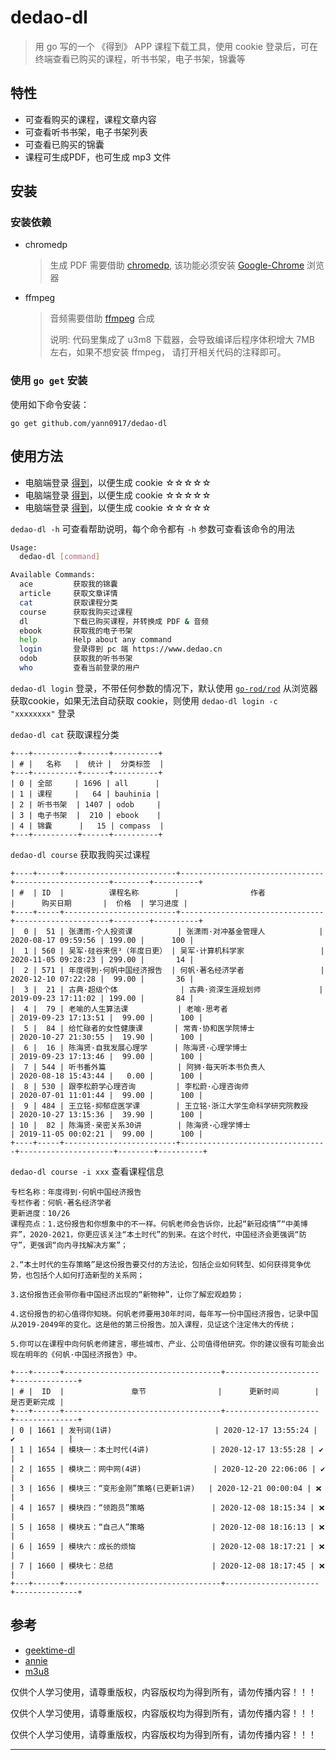 # dedao-dl

> 用 go 写的一个 《得到》 APP 课程下载工具，使用 cookie 登录后，可在终端查看已购买的课程，听书书架，电子书架，锦囊等

## 特性

* 可查看购买的课程，课程文章内容
* 可查看听书书架，电子书架列表
* 可查看已购买的锦囊
* 课程可生成PDF，也可生成 mp3 文件

## 安装

### 安装依赖

* chromedp
  > 生成 PDF 需要借助 [chromedp](https://github.com/chromedp/chromedp), 该功能必须安装 [Google-Chrome](https://www.google.cn/intl/zh-CN/chrome/) 浏览器
* ffmpeg
  > 音频需要借助 [ffmpeg](https://ffmpeg.org/) 合成
  >
  >说明: 代码里集成了 u3m8 下载器，会导致编译后程序体积增大 7MB 左右，如果不想安装 ffmpeg， 请打开相关代码的注释即可。

### 使用 `go get` 安装

使用如下命令安装：

`go get github.com/yann0917/dedao-dl`

## 使用方法

* 电脑端登录 [得到](https://www.dedao.cn)，以便生成 cookie ☆☆☆☆☆
* 电脑端登录 [得到](https://www.dedao.cn)，以便生成 cookie ☆☆☆☆☆
* 电脑端登录 [得到](https://www.dedao.cn)，以便生成 cookie ☆☆☆☆☆

`dedao-dl -h` 可查看帮助说明，每个命令都有 `-h` 参数可查看该命令的用法

```bash
Usage:
  dedao-dl [command]

Available Commands:
  ace         获取我的锦囊
  article     获取文章详情
  cat         获取课程分类
  course      获取我购买过课程
  dl          下载已购买课程，并转换成 PDF & 音频
  ebook       获取我的电子书架
  help        Help about any command
  login       登录得到 pc 端 https://www.dedao.cn
  odob        获取我的听书书架
  who         查看当前登录的用户
```

`dedao-dl login` 登录，不带任何参数的情况下，默认使用 [`go-rod/rod`](https://github.com/go-rod/rod) 从浏览器获取cookie，如果无法自动获取 cookie，则使用 `dedao-dl login -c "xxxxxxxx"` 登录

`dedao-dl cat` 获取课程分类

```text
+---+----------+------+----------+
| # |   名称   |  统计 |  分类标签  |
+---+----------+------+----------+
| 0 | 全部     | 1696 | all      |
| 1 | 课程     |   64 | bauhinia |
| 2 | 听书书架  | 1407 | odob     |
| 3 | 电子书架  |  210 | ebook    |
| 4 | 锦囊      |   15 | compass  |
+---+----------+------+----------+
```

`dedao-dl course` 获取我购买过课程

```text
+----+-----+-------------------------+--------------------------------+---------------------+--------+----------+
| #  | ID  |          课程名称        |                作者             |      购买日期       |  价格  | 学习进度 |
+----+-----+-------------------------+--------------------------------+---------------------+--------+----------+
|  0 |  51 | 张潇雨·个人投资课          | 张潇雨·对冲基金管理人            | 2020-08-17 09:59:56 | 199.00 |      100 |
|  1 | 560 | 吴军·硅谷来信³（年度日更） | 吴军·计算机科学家                 | 2020-11-05 09:28:23 | 299.00 |       14 |
|  2 | 571 | 年度得到·何帆中国经济报告  | 何帆·著名经济学者                 | 2020-12-10 07:22:28 |  99.00 |       36 |
|  3 |  21 | 古典·超级个体              | 古典·资深生涯规划师             | 2019-09-23 17:11:02 | 199.00 |       84 |
|  4 |  79 | 老喻的人生算法课           | 老喻·思考者                     | 2019-09-23 17:13:51 |  99.00 |      100 |
|  5 |  84 | 给忙碌者的女性健康课       | 常青·协和医学院博士               | 2020-10-27 21:30:55 |  19.90 |      100 |
|  6 |  16 | 陈海贤·自我发展心理学      | 陈海贤·心理学博士                 | 2019-09-23 17:13:46 |  99.00 |      100 |
|  7 | 544 | 听书番外篇                | 阿狮·每天听本书负责人             | 2020-08-18 15:43:44 |   0.00 |      100 |
|  8 | 530 | 跟李松蔚学心理咨询         | 李松蔚·心理咨询师                 | 2020-07-01 11:01:44 |  99.00 |      100 |
|  9 | 484 | 王立铭·抑郁症医学课        | 王立铭·浙江大学生命科学研究院教授    | 2020-10-27 13:15:36 |  39.90 |      100 |
| 10 |  82 | 陈海贤·亲密关系30讲        | 陈海贤·心理学博士                 | 2019-11-05 00:02:21 |  99.00 |      100 |
+----+-----+-------------------------+---------------------------------+---------------------+--------+----------+
```

`dedao-dl course -i xxx` 查看课程信息

```text
专栏名称：年度得到·何帆中国经济报告
专栏作者：何帆·著名经济学者
更新进度：10/26
课程亮点：1.这份报告和你想象中的不一样。何帆老师会告诉你，比起“新冠疫情”“中美博弈”，2020-2021，你更应该关注“本土时代”的到来。在这个时代，中国经济会更强调“防守”，更强调“向内寻找解决方案”；

2.“本土时代的生存策略”是这份报告要交付的方法论，包括企业如何转型、如何获得竞争优势，也包括个人如何打造新型的关系网；

3.这份报告还会带你看中国经济出现的“新物种”，让你了解宏观趋势；

4.这份报告的初心值得你知晓。何帆老师要用30年时间，每年写一份中国经济报告，记录中国从2019-2049年的变化。这是他的第三份报告。加入课程，见证这个注定伟大的传统；

5.你可以在课程中向何帆老师建言，哪些城市、产业、公司值得他研究。你的建议很有可能会出现在明年的《何帆·中国经济报告》中。

+---+------+-----------------------------------+---------------------+--------------+
| # |  ID  |               章节                |      更新时间        | 是否更新完成 |
+---+------+-----------------------------------+---------------------+--------------+
| 0 | 1661 | 发刊词(1讲)                       | 2020-12-17 13:55:24 | ✔            |
| 1 | 1654 | 模块一：本土时代(4讲)              | 2020-12-17 13:55:28 | ✔            |
| 2 | 1655 | 模块二：网中网(4讲)                | 2020-12-20 22:06:06 | ✔            |
| 3 | 1656 | 模块三：“变形金刚”策略(已更新1讲)   | 2020-12-21 00:00:04 | ❌           |
| 4 | 1657 | 模块四：“领跑员”策略               | 2020-12-08 18:15:34 | ❌           |
| 5 | 1658 | 模块五：“自己人”策略               | 2020-12-08 18:16:13 | ❌           |
| 6 | 1659 | 模块六：成长的烦恼                 | 2020-12-08 18:17:21 | ❌           |
| 7 | 1660 | 模块七：总结                      | 2020-12-08 18:17:45 | ❌           |
+---+------+-----------------------------------+---------------------+--------------+
```

## 参考

* [geektime-dl](https://github.com/mmzou/geektime-dl)
* [annie](https://github.com/iawia002/annie)
* [m3u8](https://github.com/oopsguy/m3u8)

仅供个人学习使用，请尊重版权，内容版权均为得到所有，请勿传播内容！！！

仅供个人学习使用，请尊重版权，内容版权均为得到所有，请勿传播内容！！！

仅供个人学习使用，请尊重版权，内容版权均为得到所有，请勿传播内容！！！

---
